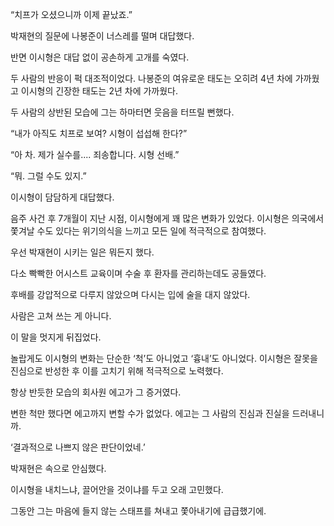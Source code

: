 “치프가 오셨으니까 이제 끝났죠.”

박재현의 질문에 나봉준이 너스레를 떨며 대답했다.

반면 이시형은 대답 없이 공손하게 고개를 숙였다.

두 사람의 반응이 퍽 대조적이었다. 나봉준의 여유로운 태도는 오히려 4년 차에 가까웠고 이시형의 긴장한 태도는 2년 차에 가까웠다.

두 사람의 상반된 모습에 그는 하마터면 웃음을 터뜨릴 뻔했다.

“내가 아직도 치프로 보여? 시형이 섭섭해 한다?”

“아 차. 제가 실수를.... 죄송합니다. 시형 선배.”

“뭐. 그럴 수도 있지.”

이시형이 담담하게 대답했다.

음주 사건 후 7개월이 지난 시점, 이시형에게 꽤 많은 변화가 있었다. 이시형은 의국에서 쫓겨날 수도 있다는 위기의식을 느끼고 모든 일에 적극적으로 참여했다.

우선 박재현이 시키는 일은 뭐든지 했다.

다소 빡빡한 어시스트 교육이며 수술 후 환자를 관리하는데도 공들였다.

후배를 강압적으로 다루지 않았으며 다시는 입에 술을 대지 않았다.

사람은 고쳐 쓰는 게 아니다.

이 말을 멋지게 뒤집었다.

놀랍게도 이시형의 변화는 단순한 ‘척’도 아니었고 ‘흉내’도 아니었다. 이시형은 잘못을 진심으로 반성한 후 이를 고치기 위해 적극적으로 노력했다.

항상 반듯한 모습의 회사원 에고가 그 증거였다.

변한 척만 했다면 에고까지 변할 수가 없었다. 에고는 그 사람의 진심과 진실을 드러내니까.

‘결과적으로 나쁘지 않은 판단이었네.’

박재현은 속으로 안심했다.

이시형을 내치느냐, 끌어안을 것이냐를 두고 오래 고민했다.

그동안 그는 마음에 들지 않는 스태프를 쳐내고 쫓아내기에 급급했기에.